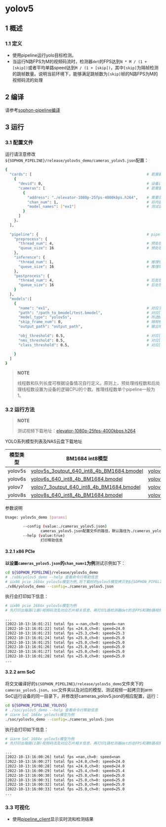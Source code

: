 # yolov5

## 1 概述

### 1.1 定义

- 使用pipeline运行yolo目标检测。
- 当运行N路FPS为M的视频码流时，检测器`det`的FPS达到`N * M / (1 + [skip])`或者平均单路speed达到`M / (1 + [skip])`，其中`[skip]`为隔帧检测的跳帧数量。说明当前环境下，能够满足跳帧数为`[skip]`帧的N路FPS为M的视频码流的处理

## 2 编译

请参考[sophon-pipeline编译](../README.md#23-编译指令)

## 3 运行

### 3.1 配置文件

运行请注意修改`${SOPHON_PIPELINE}/release/yolov5s_demo/cameras_yolov5.json`配置：

```bash
{
  "cards": [													# 若需要配置多个device，可以在cards下添加多组devid和cameras信息
    {
      "devid": 0,												# 设备id
      "cameras": [												# 若需要配置多个视频码流，可以在cameras下添加多组address和chan_num信息。若配置了多个address或多个cards，总的视频码流路数为所有的[chan_num]数量之和
        {
          "address": "./elevator-1080p-25fps-4000kbps.h264",	# 需要测试视频码流的地址，如果是本地文件，只支持h264/h265格式
          "chan_num": 1,										# 将内容为上述[address]的视频码流配置[chan_num]数量的路数。默认设置为1，会接入1路的内容为上述[address]的视频码流。
          "model_names": ["ex1"]								# 测试该[address]视频码流的模型名称，需要和此配置文件下面的[models]参数内的模型自定义名称[name]一致，表示使用该模型，多个模型的名字用逗号分开。
        }
      ]
    }，
  ],
  
  "pipeline": {													# pipeline中的线程数和队列长度
    "preprocess": {
      "thread_num": 4,											# 预处理线程数
      "queue_size": 16											# 预处理队列最大长度
    },
    "inference": {
      "thread_num": 1,											# 推理线程数
      "queue_size": 16											# 推理队列最大长度
    },
    "postprocess": {
      "thread_num": 4,											# 后处理线程数
      "queue_size": 16											# 后处理队列最大长度
    }
  },
  "models":[
    {
      "name": "ex1",											# 对应于[path]的模型自定义名称
      "path": "/path_to_bmodel/test.bmodel",	        		# 对应[name]的bmodel模型的路径
      "model_type": "yolov5s",									# 所选bmodel的模型类型，支持：yolo系(yolov5、yolov6、yolov7、yolov8系列)模型，填上模型对应网络名称，本例程提供模型类型为：yolov5s、yolov6s、yolov7、yolov8s。
      "skip_frame_num": 0,										# 隔帧检测的跳帧数量。当设置为0时表示程序不跳帧检测，当设置为1时表示程序每间隔1帧做一次模型的pipeline。
      "output_path": "output_path",                      		# 输出地址，只支持rtsp，tcp 格式为protocol://ip:port/, 例如rtsp://192.168.0.1:8554/test ， tcp://172.28.1.1:5353。对于rtsp推流，地址为rtsp server配置的地址。对于tcp，需要开放自己配置的端口。
      
      "obj_threshold": 0.5,										# 对应[path]的bmodel模型后处理的物体置信度阈值
      "nms_threshold": 0.5,										# 对应[path]的bmodel模型后处理的非极大值抑制阈值
      "class_threshold": 0.5,									# 对应[path]的bmodel模型后处理的类别置信度阈值
      
    }
  ]
}
```

> **NOTE**  
> 
> 线程数和队列长度可根据设备情况自行定义。原则上，预处理线程数和后处理线程数设置为设备的逻辑CPU的个数。推理线程数单个pipeline一般为1。

### 3.2 运行方法

  > **NOTE**  
  >
  > 测试视频下载地址：[elevator-1080p-25fps-4000kbps.h264](http://219.142.246.77:65000/sharing/tU6pYuuau)

YOLO系列模型列表及NAS云盘下载地址

| 模型类型 | BM1684 int8模型                                              | BM1684X int8模型                                             | BM1684X fp16模型                                             |
| -------- | ------------------------------------------------------------ | ------------------------------------------------------------ | ------------------------------------------------------------ |
| yolov5s  | [yolov5s_3output_640_int8_4b_BM1684.bmodel](http://219.142.246.77:65000/sharing/XN0Xjko3l) | [yolov5s_3output_640_int8_4b_BM1684X.bmodel](http://219.142.246.77:65000/sharing/4KXV0r0bV) | [yolov5s_3output_640_fp16_4b_BM1684X.bmodel](http://219.142.246.77:65000/sharing/9Rchhp0rl) |
| yolov6s  | [yolov6s_640_int8_4b_BM1684.bmodel](http://219.142.246.77:65000/sharing/lHh7Xc70U) | [yolov6s_640_int8_4b_BM1684X.bmodel](http://219.142.246.77:65000/sharing/gtpPKFDSG) | [yolov6s_640_fp16_4b_BM1684X.bmodel](http://219.142.246.77:65000/sharing/FsRFOU1Ng) |
| yolov7   | [yolov7_3output_640_int8_4b_BM1684.bmodel](http://219.142.246.77:65000/sharing/RFT8S9b4Y) | [yolov7_3output_640_int8_4b_BM1684X.bmodel](http://219.142.246.77:65000/sharing/CH139AIZF) | [yolov7_3output_640_fp16_4b_BM1684X.bmodel](http://219.142.246.77:65000/sharing/CJ7ph33Ys) |
| yolov8s  | [yolov8s_640_int8_4b_BM1684.bmodel](http://219.142.246.77:65000/sharing/LqcrsJzz6) | [yolov8s_640_int8_4b_BM1684X.bmodel](http://219.142.246.77:65000/sharing/FdGTy4VEA) | [yolov8s_640_fp16_4b_BM1684X.bmodel](http://219.142.246.77:65000/sharing/Tn1Jtev8e) |

参数说明

```bash
Usage: yolov5s_demo [params]

        --config (value:./cameras_yolov5.json)
                cameras_yolov5.json配置文件的路径，默认路径为./cameras_yolov5.json。
        --help (value:true)
                打印帮助信息
```

#### 3.2.1 x86 PCIe

**以设置`cameras_yolov5.json`的`chan_num=1`为例**测试示例如下：

```bash
cd ${SOPHON_PIPELINE}/release/yolov5s_demo
# ./x86/yolov5_demo --help 查看命令行帮助信息
# 以x86 pcie 1684x yolov5s模型为例,将下载好的yolov5模型拷贝到${SOPHON_PIPELINE}/release/yolov5s_demo目录下运行
./x86/yolov5s_demo --config=./cameras_yolov5.json
```

执行会打印如下信息：

```bash
# 以x86 pcie 1684x yolov5s模型为例
# 先打印出每路(1路)视频码流及对应芯片相关信息，再打印1路检测器det的总FPS和第0路视频码流处理对应的speed信息。其中，FPS和speed信息与当前运行设备的硬件配置相关，不同设备运行结果不同属正常现象，且同一设备运行程序过程中FPS和speed信息有一定波动属于正常现象。FPS和speed信息如下所示：

...
[2022-10-13:16:01:21] total fps =-nan,ch=0: speed=-nan
[2022-10-13:16:01:22] total fps =24.0,ch=0: speed=24.0
[2022-10-13:16:01:23] total fps =25.3,ch=0: speed=25.3
[2022-10-13:16:01:24] total fps =25.0,ch=0: speed=25.0
[2022-10-13:16:01:25] total fps =25.0,ch=0: speed=25.0
[2022-10-13:16:01:26] total fps =25.0,ch=0: speed=25.0
[2022-10-13:16:01:27] total fps =25.0,ch=0: speed=25.0
[2022-10-13:16:01:28] total fps =25.0,ch=0: speed=25.0
...
```

#### 3.2.2 arm SoC

将交叉编译好的`${SOPHON_PIPELINE}/release/yolov5s_demo`文件夹下的`cameras_yolov5.json`、`soc`文件夹以及对应的模型、测试视频一起拷贝到arm SoC运行设备的同一目录下，并修改好cameras_yolov5.json的相应配置，运行：

```bash
cd ${SOPHON_PIPELINE_YOLOV5}
# ./soc/yolov5_demo --help 查看命令行帮助信息
# 以arm SoC 1684x yolov5s模型为例
./soc/yolov5s_demo --config=./cameras_yolov5.json 
```

执行会打印如下信息：

```bash
# 以arm SoC 1684x yolov5s模型为例
# 先打印出每路(1路)视频码流及对应芯片相关信息，再打印1路检测器det的总FPS和第0路视频码流处理对应的speed信息。其中，FPS和speed信息与当前运行设备的硬件配置相关，不同设备运行结果不同属正常现象，且同一设备运行程序过程中FPS和speed信息有一定波动属于正常现象。FPS和speed信息如下所示：

...
[2022-10-13:16:00:26] total fps =nan,ch=0: speed=nan
[2022-10-13:16:00:27] total fps =24.0,ch=0: speed=24.0
[2022-10-13:16:00:28] total fps =24.0,ch=0: speed=24.0
[2022-10-13:16:00:29] total fps =25.4,ch=0: speed=25.4
[2022-10-13:16:00:30] total fps =25.0,ch=0: speed=25.0
[2022-10-13:16:00:31] total fps =25.0,ch=0: speed=25.0
[2022-10-13:16:00:32] total fps =25.0,ch=0: speed=25.0
[2022-10-13:16:00:33] total fps =25.0,ch=0: speed=25.0
...
```

### 3.3 可视化

- 使用[pipeline_client](./pipeline_client_visualization.md)显示实时流和检测结果
